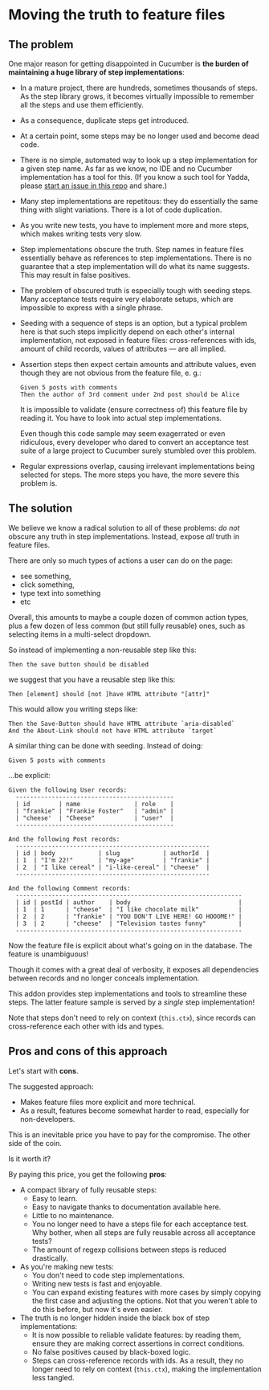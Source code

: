 # Moving the truth to feature files

## The problem

One major reason for getting disappointed in Cucumber is **the burden of maintaining a huge library of step implementations**:

* In a mature project, there are hundreds, sometimes thousands of steps. As the step library grows, it becomes virtually impossible to remember all the steps and use them efficiently.
* As a consequence, duplicate steps get introduced.
* At a certain point, some steps may be no longer used and become dead code.
* There is no simple, automated way to look up a step implementation for a given step name. As far as we know, no IDE and no Cucumber implementation has a tool for this. (If you know a such tool for Yadda, please [start an issue in this repo](https://github.com/kaliber5/ember-cli-yadda-opinionated/issues/new) and share.)
* Many step implementations are repetitous: they do essentially the same thing with slight variations. There is a lot of code duplication.
* As you write new tests, you have to implement more and more steps, which makes writing tests very slow.
* Step implementations obscure the truth. Step names in feature files essentially behave as references to step implementations. There is no guarantee that a step implementation will do what its name suggests. This may result in false positives.
* The problem of obscured truth is especially tough with seeding steps. Many acceptance tests require very elaborate setups, which are impossible to express with a single phrase.
* Seeding with a sequence of steps is an option, but a typical problem here is that such steps implicitly depend on each other's internal implementation, not exposed in feature files: cross-references with ids, amount of child records, values of attributes — are all implied.
* Assertion steps then expect certain amounts and attribute values, even though they are not obvious from the feature file, e. g.:

    ```feature
    Given 5 posts with comments
    Then the author of 3rd comment under 2nd post should be Alice
    ```

    It is impossible to validate (ensure correctness of) this feature file by reading it. You have to look into actual step implementations.

    Even though this code sample may seem exagerrated or even ridiculous, every developer who dared to convert an acceptance test suite of a large project to Cucumber surely stumbled over this problem.
* Regular expressions overlap, causing irrelevant implementations being selected for steps. The more steps you have, the more severe this problem is.



## The solution

We believe we know a radical solution to all of these problems: *do not* obscure any truth in step implementations. Instead, expose *all* truth in feature files.

There are only so much types of actions a user can do on the page:

* see something,
* click something,
* type text into something
* etc

Overall, this amounts to maybe a couple dozen of common action types, plus a few dozen of less common (but still fully reusable) ones, such as selecting items in a multi-select dropdown.

So instead of implementing a non-reusable step like this:

```feature
Then the save button should be disabled
```

we suggest that you have a reusable step like this:

```feature
Then [element] should [not ]have HTML attribute "[attr]"
```

This would allow you writing steps like:

```
Then the Save-Button should have HTML attribute `aria-disabled`
And the About-Link should not have HTML attribute `target`
```

A similar thing can be done with seeding. Instead of doing:

```feature
Given 5 posts with comments
```

...be explicit:

```
Given the following User records:
  --------------------------------------------
  | id        | name               | role    |
  | "frankie" | "Frankie Foster"   | "admin" |
  | "cheese'  | "Cheese"           | "user"  |
  --------------------------------------------

And the following Post records:
  ------------------------------------------------------
  | id | body            | slug            | authorId  |
  | 1  | "I'm 22!"       | "my-age"        | "frankie" |
  | 2  | "I like cereal" | "i-like-cereal" | "cheese"  |
  ------------------------------------------------------

And the following Comment records:
  ---------------------------------------------------------------
  | id | postId | author    | body                              |
  | 1  | 1      | "cheese"  | "I like chocolate milk"           |
  | 2  | 2      | "frankie" | "YOU DON'T LIVE HERE! GO HOOOME!" |
  | 3  | 2      | "cheese"  | "Television tastes funny"         |
  ---------------------------------------------------------------
```

Now the feature file is explicit about what's going on in the database. The feature is unambiguous!

Though it comes with a great deal of verbosity, it exposes all dependencies between records and no longer conceals implementation.

This addon provides step implementations and tools to streamline these steps. The latter feature sample is served by a *single* step implementation!

Note that steps don't need to rely on context (`this.ctx`), since records can cross-reference each other with ids and types.



## Pros and cons of this approach

Let's start with **cons**.

The suggested approach:

* Makes feature files more explicit and more technical.
* As a result, features become somewhat harder to read, especially for non-developers.

This is an inevitable price you have to pay for the compromise. The other side of the coin.

Is it worth it?

By paying this price, you get the following **pros**:

* A compact library of fully reusable steps:
    * Easy to learn.
    * Easy to navigate thanks to documentation available here.
    * Little to no maintenance.
    * You no longer need to have a steps file for each acceptance test. Why bother, when all steps are fully reusable across all acceptance tests?
    * The amount of regexp collisions between steps is reduced drastically.
* As you're making new tests:
    * You don't need to code step implementations.
    * Writing new tests is fast and enjoyable.
    * You can expand existing features with more cases by simply copying the first case and adjusting the options. Not that you weren't able to do this before, but now it's even easier.
* The truth is no longer hidden inside the black box of step implementations:
    * It is now possible to reliable validate features: by reading them, ensure they are making correct assertions in correct conditions.
    * No false positives caused by black-boxed logic.
    * Steps can cross-reference records with ids. As a result, they no longer need to rely on context (`this.ctx`), making the implementation less tangled.
